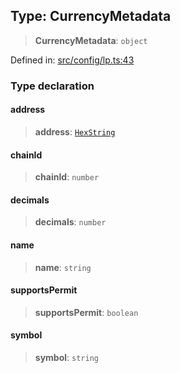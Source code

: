 
## Type: CurrencyMetadata

> **CurrencyMetadata**: `object`

Defined in: [src/config/lp.ts:43](https://github.com/centrifuge/sdk/blob/f4a05552552306b18fda80681998b920366263a7/src/config/lp.ts#L43)

### Type declaration

#### address

> **address**: [`HexString`](#type-hexstring)

#### chainId

> **chainId**: `number`

#### decimals

> **decimals**: `number`

#### name

> **name**: `string`

#### supportsPermit

> **supportsPermit**: `boolean`

#### symbol

> **symbol**: `string`
